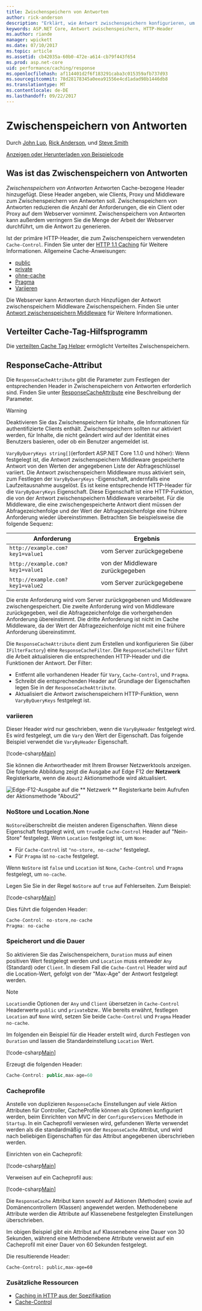 ```yaml
---
title: Zwischenspeichern von Antworten
author: rick-anderson
description: "Erklärt, wie Antwort zwischenspeichern konfigurieren, um Bandbreite zu senken und die Leistung verbessern."
keywords: ASP.NET Core, Antwort zwischenspeichern, HTTP-Header
ms.author: riande
manager: wpickett
ms.date: 07/10/2017
ms.topic: article
ms.assetid: cb42035a-60b0-472e-a614-cb79f443f654
ms.prod: asp.net-core
uid: performance/caching/response
ms.openlocfilehash: af114401d2f6f183291caba3c015359afb737d93
ms.sourcegitcommit: 78d28178345a0eea91556e4cd1adad98b1446db8
ms.translationtype: MT
ms.contentlocale: de-DE
ms.lasthandoff: 09/22/2017
---
```

# <a name="response-caching"></a>Zwischenspeichern von Antworten

Durch [John Luo](https://github.com/JunTaoLuo), [Rick Anderson](https://twitter.com/RickAndMSFT), und [Steve Smith](https://ardalis.com/)

[Anzeigen oder Herunterladen von Beispielcode](https://github.com/aspnet/Docs/tree/master/aspnetcore/performance/caching/response/sample)

## <a name="what-is-response-caching"></a>Was ist das Zwischenspeichern von Antworten

*Zwischenspeichern von Antworten* Antworten Cache-bezogene Header hinzugefügt. Diese Header angeben, wie Clients, Proxy und Middleware zum Zwischenspeichern von Antworten soll. Zwischenspeichern von Antworten reduzieren die Anzahl der Anforderungen, die ein Client oder Proxy auf dem Webserver vornimmt. Zwischenspeichern von Antworten kann außerdem verringern Sie die Menge der Arbeit der Webserver durchführt, um die Antwort zu generieren. 

Ist der primäre HTTP-Header, die zum Zwischenspeichern verwendeten `Cache-Control`. Finden Sie unter der [HTTP 1.1 Caching](https://tools.ietf.org/html/rfc7234#section-5.2) für Weitere Informationen. Allgemeine Cache-Anweisungen:

* [public](https://tools.ietf.org/html/rfc7234#section-5.2.2.5)
* [private](https://tools.ietf.org/html/rfc7234#section-5.2.2.6)
* [ohne-cache](https://tools.ietf.org/html/rfc7234#section-5.2.1.4)
* [Pragma](https://tools.ietf.org/html/rfc7234#section-5.4)
* [Variieren](https://tools.ietf.org/html/rfc7231#section-7.1.4)

Die Webserver kann Antworten durch Hinzufügen der Antwort zwischenspeichern Middleware Zwischenspeichern. Finden Sie unter [Antwort zwischenspeichern Middleware](middleware.md) für Weitere Informationen.

## <a name="distributed-cache-tag-helper"></a>Verteilter Cache-Tag-Hilfsprogramm

Die [verteilten Cache Tag Helper](xref:mvc/views/tag-helpers/builtin-th/DistributedCacheTagHelper) ermöglicht Verteiltes Zwischenspeichern.


## <a name="responsecache-attribute"></a>ResponseCache-Attribut

Die `ResponseCacheAttribute` gibt die Parameter zum Festlegen der entsprechenden Header in Zwischenspeichern von Antworten erforderlich sind. Finden Sie unter [ResponseCacheAttribute](https://docs.microsoft.com/aspnet/core/api/microsoft.aspnetcore.mvc.responsecacheattribute) eine Beschreibung der Parameter.

>[!WARNING]
> Deaktivieren Sie das Zwischenspeichern für Inhalte, die Informationen für authentifizierte Clients enthält. Zwischenspeichern sollten nur aktiviert werden, für Inhalte, die nicht geändert wird auf der Identität eines Benutzers basieren, oder ob ein Benutzer angemeldet ist.

`VaryByQueryKeys string[]`(erfordert ASP.NET Core 1.1.0 und höher): Wenn festgelegt ist, die Antwort zwischenspeichern Middleware gespeicherte Antwort von den Werten der angegebenen Liste der Abfrageschlüssel variiert. Die Antwort zwischenspeichern Middleware muss aktiviert sein, zum Festlegen der `VaryByQueryKeys` -Eigenschaft, andernfalls eine Laufzeitausnahme ausgelöst. Es ist keine entsprechende HTTP-Header für die `VaryByQueryKeys` Eigenschaft. Diese Eigenschaft ist eine HTTP-Funktion, die von der Antwort zwischenspeichern Middleware verarbeitet. Für die Middleware, die eine zwischengespeicherte Antwort dient müssen der Abfragezeichenfolge und der Wert der Abfragezeichenfolge eine frühere Anforderung wieder übereinstimmen. Betrachten Sie beispielsweise die folgende Sequenz:

| Anforderung          | Ergebnis |
| ----------------- | ------------ | 
| `http://example.com?key1=value1` | vom Server zurückgegebene |
| `http://example.com?key1=value1` | von der Middleware zurückgegeben |
| `http://example.com?key1=value2` | vom Server zurückgegebene |

Die erste Anforderung wird vom Server zurückgegebenen und Middleware zwischengespeichert. Die zweite Anforderung wird von Middleware zurückgegeben, weil die Abfragezeichenfolge die vorhergehenden Anforderung übereinstimmt. Die dritte Anforderung ist nicht im Cache Middleware, da der Wert der Abfragezeichenfolge nicht mit eine frühere Anforderung übereinstimmt. 

Die `ResponseCacheAttribute` dient zum Erstellen und konfigurieren Sie (über `IFilterFactory`) eine `ResponseCacheFilter`. Die `ResponseCacheFilter` führt die Arbeit aktualisieren die entsprechenden HTTP-Header und die Funktionen der Antwort. Der Filter:

* Entfernt alle vorhandenen Header für `Vary`, `Cache-Control`, und `Pragma`. 
* Schreibt die entsprechenden Header auf Grundlage der Eigenschaften legen Sie in der `ResponseCacheAttribute`. 
* Aktualisiert die Antwort zwischenspeichern HTTP-Funktion, wenn `VaryByQueryKeys` festgelegt ist.

### <a name="vary"></a>variieren

Dieser Header wird nur geschrieben, wenn die `VaryByHeader` festgelegt wird. Es wird festgelegt, um die `Vary` den Wert der Eigenschaft. Das folgende Beispiel verwendet die `VaryByHeader` Eigenschaft.

[!code-csharp[Main](response/sample/Controllers/HomeController.cs?name=snippet_VaryByHeader&highlight=1)]

Sie können die Antwortheader mit Ihrem Browser Netzwerktools anzeigen. Die folgende Abbildung zeigt die Ausgabe auf Edge F12 der **Netzwerk** Registerkarte, wenn die `About2` Aktionsmethode wird aktualisiert. 

![Edge-F12-Ausgabe auf die ** Netzwerk ** Registerkarte beim Aufrufen der Aktionsmethode "About2"](response/_static/vary.png)

### <a name="nostore-and-locationnone"></a>NoStore und Location.None

`NoStore`überschreibt die meisten anderen Eigenschaften. Wenn diese Eigenschaft festgelegt wird, um `true`die `Cache-Control` Header auf "Nein-Store" festgelegt. Wenn `Location` festgelegt ist, um `None`:

* Für `Cache-Control` ist `"no-store, no-cache"` festgelegt. 
* Für `Pragma` ist `no-cache` festgelegt. 

Wenn `NoStore` ist `false` und `Location` ist `None`, `Cache-Control` und `Pragma` festgelegt, um `no-cache`.

Legen Sie Sie in der Regel `NoStore` auf `true` auf Fehlerseiten. Zum Beispiel:

[!code-csharp[Main](response/sample/Controllers/HomeController.cs?name=snippet1&highlight=1)]

Dies führt die folgenden Header:

```javascript
Cache-Control: no-store,no-cache
Pragma: no-cache
```

### <a name="location-and-duration"></a>Speicherort und die Dauer

So aktivieren Sie das Zwischenspeichern, `Duration` muss auf einen positiven Wert festgelegt werden und `Location` muss entweder `Any` (Standard) oder `Client`. In diesem Fall die `Cache-Control` Header wird auf die Location-Wert, gefolgt von der "Max-Age" der Antwort festgelegt werden.

> [!NOTE]
> `Location`die Optionen der `Any` und `Client` übersetzen in `Cache-Control` Headerwerte `public` und `private`bzw.. Wie bereits erwähnt, festlegen `Location` auf `None` wird, setzen Sie beide `Cache-Control` und `Pragma` Header `no-cache`.

Im folgenden ein Beispiel für die Header erstellt wird, durch Festlegen von `Duration` und lassen die Standardeinstellung `Location` Wert.

[!code-csharp[Main](response/sample/Controllers/HomeController.cs?name=snippet_duration&highlight=1)]

Erzeugt die folgenden Header:

```javascript
Cache-Control: public,max-age=60
   ```

### <a name="cache-profiles"></a>Cacheprofile

Anstelle von duplizieren `ResponseCache` Einstellungen auf viele Aktion Attributen für Controller, CacheProfile können als Optionen konfiguriert werden, beim Einrichten von MVC in der `ConfigureServices` Methode in `Startup`. In ein Cacheprofil verwiesen wird, gefundenen Werte verwendet werden als die standardmäßig von der `ResponseCache` Attribut, und wird nach beliebigen Eigenschaften für das Attribut angegebenen überschrieben werden.

Einrichten von ein Cacheprofil:

[!code-csharp[Main](response/sample/Startup.cs?name=snippet1)] 

Verweisen auf ein Cacheprofil aus:

[!code-csharp[Main](response/sample/Controllers/HomeController.cs?name=snippet_controller&highlight=1,4)]

Die `ResponseCache` Attribut kann sowohl auf Aktionen (Methoden) sowie auf Domänencontrollern (Klassen) angewendet werden. Methodenebene Attribute werden die Attribute auf Klassenebene festgelegten Einstellungen überschrieben.

Im obigen Beispiel gibt ein Attribut auf Klassenebene eine Dauer von 30 Sekunden, während eine Methodenebene Attribute verweist auf ein Cacheprofil mit einer Dauer von 60 Sekunden festgelegt.

Die resultierende Header:

```
Cache-Control: public,max-age=60
   ```

  ### <a name="additional-resources"></a>Zusätzliche Ressourcen

* [Caching in HTTP aus der Spezifikation](https://tools.ietf.org/html/rfc7234#section-3)
* [Cache-Control](https://www.w3.org/Protocols/rfc2616/rfc2616-sec14.html#sec14.9)
